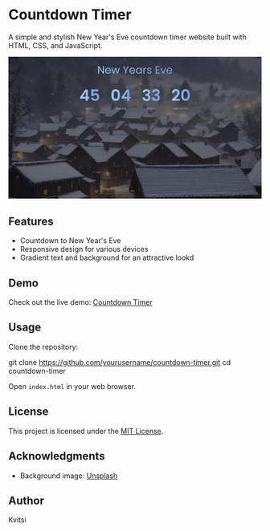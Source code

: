 # Countdown Timer

A simple and stylish New Year's Eve countdown timer website built with HTML, CSS, and JavaScript.

![Countdown Timer](countdown-timer.png)

## Features

- Countdown to New Year's Eve
- Responsive design for various devices
- Gradient text and background for an attractive lookd

## Demo

Check out the live demo: [Countdown Timer](https://countdown-timer-kvitsi.netlify.app/)

## Usage

Clone the repository:

git clone https://github.com/yourusername/countdown-timer.git
cd countdown-timer

Open `index.html` in your web browser.

## License

This project is licensed under the [MIT License](LICENSE).

## Acknowledgments

- Background image: [Unsplash](https://unsplash.com)

## Author

Kvitsi
